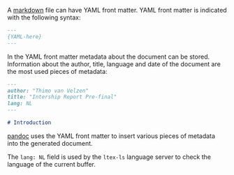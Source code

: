 A [markdown](markdown.md) file can have YAML front matter.
YAML front matter is indicated with the following syntax:
```md
---
{YAML-here}
---
```

In the YAML front matter metadata about the document can be stored.
Information about the author, title, language and date of the document are the most used pieces of metadata:
```md
---
author: "Thimo van Velzen"
title: "Intership Report Pre-final"
lang: NL
---

# Introduction
```

[pandoc](pandoc.md) uses the YAML front matter to insert various pieces of metadata into the generated document.

The `lang: NL` field is used by the `ltex-ls` language server to check the language of the current buffer.
